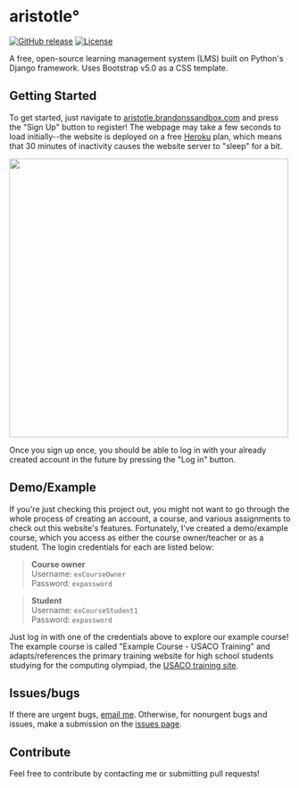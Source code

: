 # aristotle°

[![GitHub release](https://img.shields.io/github/release/dabslee/aristotle?include_prereleases=&sort=semver)](https://github.com/dabslee/aristotle/releases/)
[![License](https://img.shields.io/badge/License-Apache--2.0_License-blue)](#license)

A free, open-source learning management system (LMS) built on Python's Django framework. Uses Bootstrap v5.0 as a CSS template.

## Getting Started
To get started, just navigate to [aristotle.brandonssandbox.com](http://aristotle.brandonssandbox.com/) and press the "Sign Up" button to register! The webpage may take a few seconds to load initially--the website is deployed on a free [Heroku](https://www.heroku.com/) plan, which means that 30 minutes of inactivity causes the website server to "sleep" for a bit.

<img src="https://user-images.githubusercontent.com/15079552/131884718-9db5ec48-5882-466d-9979-f7eba75ed81b.png" width="500px">

Once you sign up once, you should be able to log in with your already created account in the future by pressing the "Log in" button.

## Demo/Example
If you're just checking this project out, you might not want to go through the whole process of creating an account, a course, and various assignments to check out this website's features. Fortunately, I've created a demo/example course, which you access as either the course owner/teacher or as a student. The login credentials for each are listed below:
> <b>Course owner</b><br>
> Username: `exCourseOwner`<br>
> Password: `expassword`

> <b>Student</b><br>
> Username: `exCourseStudent1`<br>
> Password: `expassword`

Just log in with one of the credentials above to explore our example course! The example course is called "Example Course - USACO Training" and adapts/references the primary training website for high school students studying for the computing olympiad, the [USACO training site](http://train.usaco.org/).

## Issues/bugs
If there are urgent bugs, [email me](mailto:brandon.sangmin.lee@gmail.com). Otherwise, for nonurgent bugs and issues, make a submission on the [issues page](https://github.com/dabslee/aristotle/issues).

## Contribute
Feel free to contribute by contacting me or submitting pull requests!
